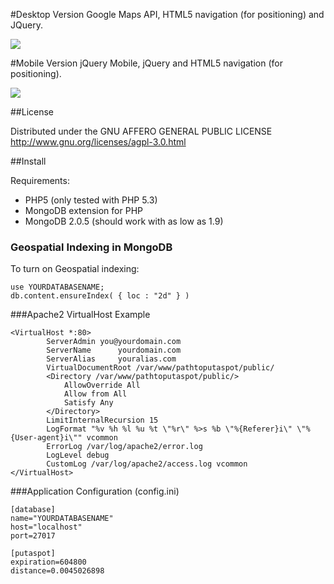 #Desktop Version
Google Maps API, HTML5 navigation (for positioning) and JQuery.

<img src="http://dl.dropbox.com/u/1236795/putaspot-desktop.png" />

#Mobile Version
jQuery Mobile, jQuery and HTML5 navigation (for positioning).

<img src="http://dl.dropbox.com/u/1236795/putaspot-mobile.png" />

##License

Distributed under the GNU AFFERO GENERAL PUBLIC LICENSE <http://www.gnu.org/licenses/agpl-3.0.html>

##Install

Requirements:

* PHP5 (only tested with PHP 5.3)
* MongoDB extension for PHP
* MongoDB 2.0.5 (should work with as low as 1.9)

### Geospatial Indexing in MongoDB

To turn on Geospatial indexing:

	use YOURDATABASENAME;
	db.content.ensureIndex( { loc : "2d" } )

###Apache2 VirtualHost Example

	<VirtualHost *:80>
			ServerAdmin you@yourdomain.com
        	ServerName      yourdomain.com
			ServerAlias     youralias.com
			VirtualDocumentRoot /var/www/pathtoputaspot/public/
			<Directory /var/www/pathtoputaspot/public/>
				AllowOverride All
				Allow from All
				Satisfy Any
			</Directory>
			LimitInternalRecursion 15
			LogFormat "%v %h %l %u %t \"%r\" %>s %b \"%{Referer}i\" \"%{User-agent}i\"" vcommon
			ErrorLog /var/log/apache2/error.log
			LogLevel debug
 			CustomLog /var/log/apache2/access.log vcommon
	</VirtualHost>
	
###Application Configuration (config.ini)

	[database]
	name="YOURDATABASENAME"
	host="localhost"
	port=27017

	[putaspot]
	expiration=604800
	distance=0.0045026898
